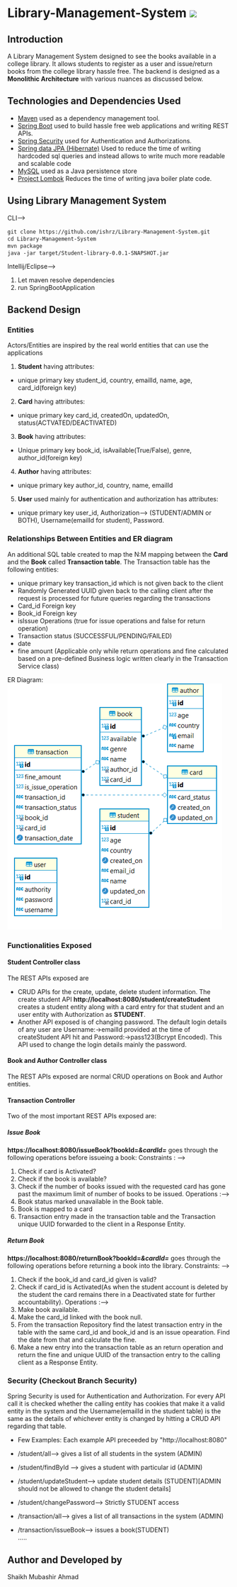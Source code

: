 # Library-Management-System ![](spring.PNG)
## Introduction 
A Library Management System designed to see the books available in a college library. It allows students to register as a user and issue/return books from the college library hassle free. The backend is designed as a **Monolithic Architecture** with various nuances as discussed below.
## Technologies and Dependencies Used
* [Maven](https://maven.apache.org/) used as a dependency management tool.
* [Spring Boot](https://spring.io/projects/spring-boot) used to build hassle free web applications and writing REST APIs.
* [Spring Security](https://spring.io/projects/spring-security) used for Authentication and Authorizations.
* [Spring data JPA (Hibernate)](https://hibernate.org/) Used to reduce the time of writing hardcoded sql queries and instead allows to write much more readable and scalable code 
* [MySQL](https://www.mysql.com/) used as a Java persistence store
* [Project Lombok](https://projectlombok.org/) Reduces the time  of writing java boiler plate code.

## Using Library Management System
CLI-->
```
git clone https://github.com/ishrz/Library-Management-System.git
cd Library-Management-System
mvn package 
java -jar target/Student-library-0.0.1-SNAPSHOT.jar
```
Intellij/Eclipse-->
1. Let maven resolve dependencies 
2. run SpringBootApplication

## Backend Design 
### Entities 
Actors/Entities are inspired by the real world entities that can use the applications  
1. **Student** having attributes:
* unique primary key student_id, country, emailId, name, age, card_id(foreign key) 
2. **Card** having attributes:
* unique primary key card_id, createdOn, updatedOn, status(ACTVATED/DEACTIVATED)
3. **Book** having attributes:
* Unique primary key book_id, isAvailable(True/False), genre, author_id(foreign key) 
4. **Author** having attributes:
* unique primary key author_id, country, name, emailId
5. **User** used mainly for authentication and authorization has attributes:
* unique primary key user_id, Authorization--> (STUDENT/ADMIN or BOTH), Username(emailId for student), Password. 

### Relationships Between Entities and ER diagram
An additional SQL table created to map the N:M mapping between the **Card** and the **Book** called **Transaction table**. The Transaction table has the following entities:
* unique primary key transaction_id which is not given back to the client
* Randomly Generated UUID given back to the calling client after the request is processed for future queries regarding the transactions
* Card_id Foreign  key
* Book_id Foreign key 
* isIssue Operations (true for issue operations and false for return operation)
* Transaction status (SUCCESSFUL/PENDING/FAILED)
* date
* fine amount (Applicable only while return operations and fine calculated based on a pre-defined Business logic written clearly in the Transaction Service class)


ER Diagram:
![](ER.PNG)

### Functionalities Exposed 
#### Student Controller class 
The REST APIs exposed are 
* CRUD APIs for the create, update, delete student information. The create student API **http://localhost:8080/student/createStudent** creates a student entity along with a card entry for that student and an user entity with Authorization as **STUDENT**.
* Another API exposed is of changing password. The default login details of any user are Username:->emailId provided at the time of createStudent API hit and Password:->pass123(Bcrypt Encoded). This API used to change the login details mainly the password. 

#### Book and Author Controller class 
The REST APIs exposed are normal CRUD operations on Book and Author entities.

#### Transaction Controller 
Two of the most important REST APIs exposed are:
##### Issue Book
**https://localhost:8080/issueBook?bookId=_&cardId=_** goes through the following operations before issueing a book:
Constraints : --> 
1. Check if card is Activated?
2. Check if the book is available? 
3. Check if the number of books issued with the requested card has gone past the maximum limit of number of books to be issued.
Operations :-->
1. Book status marked unavailable in the Book table.
2. Book is mapped to a card 
3. Transaction entry made in the transaction table and the Transaction unique UUID forwarded to the client in a Response Entity.


##### Return Book
**https://localhost:8080/returnBook?bookId=_&cardId=_** goes through the following operations before returning a book into the library.
Constraints: -->
1. Check if the book_id and card_id given is valid?
2. Check if card_id is Activated(As when the student account is deleted by the student the card remains there in a Deactivated state for further accountability).
Operations :-->
1. Make book available.
2. Make the card_id linked with the book null.
3. From the transaction Repository find the latest transaction entry in the table with the same card_id and book_id and is an issue opearation. Find the date from that and calculate the fine.
4. Make a new entry into the transaction table as an return operation and return the fine and unique UUID of the transaction entry to the calling client as a Response Entity.


 
### Security (Checkout Branch Security)
Spring Security is used for Authentication and Authorization. For every API call it is checked whether the calling entity has cookies that make it a valid entity in the system and the Username(emailId in the student table) is the same as the details of whichever entity is changed by hitting a CRUD API regarding that table.
* Few Examples:
Each example API preceeded by "http://localhost:8080"

* /student/all--> gives a list of all students in the system (ADMIN)
* /student/findById --> gives a student with particular id (ADMIN)
* /student/updateStudent--> update student details (STUDENT)[ADMIN should not be allowed to change the student details]
* /student/changePassword--> Strictly STUDENT access
* /transaction/all--> gives a list of all transactions in the system (ADMIN) 
* /transaction/issueBook--> issues a book(STUDENT)  
.....
## Author and Developed by
Shaikh Mubashir Ahmad







